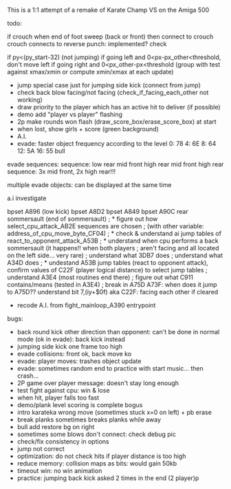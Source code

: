 This is a 1:1 attempt of a remake of Karate Champ VS on the Amiga 500

todo:

if crouch when end of foot sweep (back or front) 
then connect to crouch
crouch connects to reverse punch: implemented? check


if py<(py_start-32) (not jumping)
if going left and 0<px-px_other<threshold, don't move left
if going right and 0<px_other-px<threshold
(group with test against xmax/xmin or compute xmin/xmax
at each update)

- jump special case just for jumping side kick (connect from jump)
- check back blow facing/not facing (check_if_facing_each_other not working)
- draw priority to the player which has an active hit to deliver (if possible)
- demo add "player vs player" flashing
- 2p make rounds won flash (draw_score_box/erase_score_box) at start
- when lost, show girls + score (green background)
- A.I.
- evade: faster object frequency according to the level
  0: 78 4: 6E 8: 64 12: 5A 16: 55
bull

evade sequences:
sequence: low rear mid front high rear mid front high rear
sequence: 3x mid front, 2x high rear!!!

multiple evade objects: can be displayed at the same time

a.i investigate

bpset A896 (low kick)
bpset A8D2
bpset A849
bpset A90C rear sommersault (end of sommersault)
; * figure out how select_cpu_attack_AB2E sequences are chosen
; (with other variable: address_of_cpu_move_byte_CF04)
; * check & understand ai jump tables of react_to_opponent_attack_A53B
; * understand when cpu performs a back sommersault (it happens!! when both players
; aren't facing and all located on the left side... very rare)
; understand what 3DB7 does
; understand what A34D does
; * undestand A53B jump tables (react to opponent attack), confirm
  values of C22F (player logical distance) to select jump tables
; understand A3E4 (most routines end there)
; figure out what C911 contains/means (tested in A3E4)
; break in A75D  A73F: when does it jump to A75D?? understand bit  7,(iy+$0f) aka C22F: facing each other if cleared
* recode A.I. from fight_mainloop_A390 entrypoint

bugs:

- back round kick other direction than opponent: can't be done in normal mode (ok in evade): back kick instead
- jumping side kick one frame too high
- evade collisions: front ok, back move ko
- evade: player moves: trashes object update
- evade: sometimes random end to practice with start music... then crash...
- 2P game over player message: doesn't stay long enough
- test fight against cpu: win & lose
- when hit, player falls too fast
- demo/plank level scoring is complete bogus
- intro karateka wrong move (sometimes stuck x=0 on left) + pb erase
- break planks sometimes breaks planks while away
- bull add restore bg on right
- sometimes some blows don't connect: check debug pic
- check/fix consistency in options
- jump not correct
- optimization: do not check hits if player distance is too high
- reduce memory: collision maps as bits: would gain 50kb
- timeout win: no win animation
- practice: jumping back kick asked 2 times in the end (2 player)p



